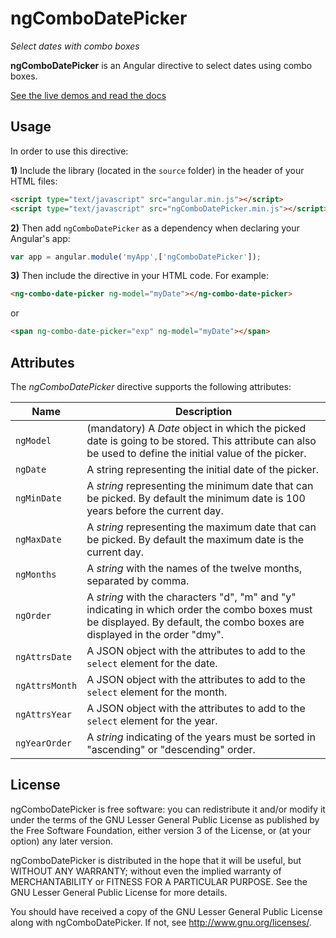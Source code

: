 ngComboDatePicker
=================

_Select dates with combo boxes_

**ngComboDatePicker** is an Angular directive to select dates using combo boxes.

[See the live demos and read the docs](http://jfmdev.github.io/ngComboDatePicker/ "ngComboDatePicker - Live demos and docs")

Usage
-----

In order to use this directive:

**1)** Include the library (located in the `source` folder) in the header of your HTML files:

```html
<script type="text/javascript" src="angular.min.js"></script>
<script type="text/javascript" src="ngComboDatePicker.min.js"></script>
```

**2)** Then add `ngComboDatePicker` as a dependency when declaring your Angular's app:

```javascript
var app = angular.module('myApp',['ngComboDatePicker']);
```

**3)** Then include the directive in your HTML code. For example:

```html
<ng-combo-date-picker ng-model="myDate"></ng-combo-date-picker>
```

or

```html
<span ng-combo-date-picker="exp" ng-model="myDate"></span>
```

Attributes
----------

The _ngComboDatePicker_ directive supports the following attributes:

Name | Description
------------- | ----
`ngModel`  | (mandatory) A _Date_ object in which the picked date is going to be stored. This attribute can also be used to define the initial value of the picker.
`ngDate`  | A string representing the initial date of the picker.
`ngMinDate`  | A _string_ representing the minimum date that can be picked. By default the minimum date is 100 years before the current day.
`ngMaxDate`  | A _string_ representing the maximum date that can be picked. By default the maximum date is the current day.
`ngMonths`  | A _string_ with the names of the twelve months, separated by comma. 
`ngOrder`  | A _string_ with the characters "d", "m" and "y" indicating in which order the combo boxes must be displayed. By default, the combo boxes are displayed in the order "dmy".
`ngAttrsDate`  | A JSON object with the attributes to add to the `select` element for the date. 
`ngAttrsMonth`  | A JSON object with the attributes to add to the `select` element for the month. 
`ngAttrsYear`  | A JSON object with the attributes to add to the `select` element for the year. 
`ngYearOrder`  | A _string_ indicating of the years must be sorted in "ascending" or "descending" order. 

License
-------

ngComboDatePicker is free software: you can redistribute it and/or modify
it under the terms of the GNU Lesser General Public License as published by
the Free Software Foundation, either version 3 of the License, or
(at your option) any later version.

ngComboDatePicker is distributed in the hope that it will be useful,
but WITHOUT ANY WARRANTY; without even the implied warranty of
MERCHANTABILITY or FITNESS FOR A PARTICULAR PURPOSE.  See the
GNU Lesser General Public License for more details.

You should have received a copy of the GNU Lesser General Public License
along with ngComboDatePicker. If not, see <http://www.gnu.org/licenses/>.
